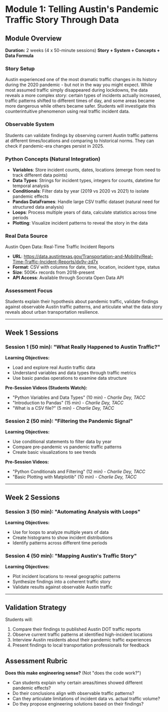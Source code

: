 # Module 1: Telling Austin's Pandemic Traffic Story Through Data

## Module Overview
**Duration:** 2 weeks (4 x 50-minute sessions)
**Story + System + Concepts + Data Formula**

### Story Setup
Austin experienced one of the most dramatic traffic changes in its history during the 2020 pandemic - but not in the way you might expect. While most assumed traffic simply disappeared during lockdowns, the data reveals a more complex story: certain types of incidents actually increased, traffic patterns shifted to different times of day, and some areas became more dangerous while others became safer. Students will investigate this counterintuitive phenomenon using real traffic incident data.

### Observable System  
Students can validate findings by observing current Austin traffic patterns at different times/locations and comparing to historical norms. They can check if pandemic-era changes persist in 2025.

### Python Concepts (Natural Integration)
- **Variables**: Store incident counts, dates, locations (emerge from need to track different data points)
- **Data Types**: Strings for incident types, integers for counts, datetime for temporal analysis
- **Conditionals**: Filter data by year (2019 vs 2020 vs 2021) to isolate pandemic effects
- **Pandas DataFrames**: Handle large CSV traffic dataset (natural need for structured data analysis)
- **Loops**: Process multiple years of data, calculate statistics across time periods
- **Plotting**: Visualize incident patterns to reveal the story in the data

### Real Data Source
Austin Open Data: Real-Time Traffic Incident Reports
- **URL**: https://data.austintexas.gov/Transportation-and-Mobility/Real-Time-Traffic-Incident-Reports/dx9v-zd7x
- **Format**: CSV with columns for date, time, location, incident type, status
- **Size**: 500K+ records from 2018-present
- **API Access**: Available through Socrata Open Data API

### Assessment Focus
Students explain their hypothesis about pandemic traffic, validate findings against observable Austin traffic patterns, and articulate what the data story reveals about urban transportation resilience.

---

## Week 1 Sessions

### Session 1 (50 min): "What Really Happened to Austin Traffic?"
**Learning Objectives:**
- Load and explore real Austin traffic data
- Understand variables and data types through traffic metrics
- Use basic pandas operations to examine data structure

**Pre-Session Videos (Students Watch):**
- "Python Variables and Data Types" (10 min) - *Charlie Dey, TACC*
- "Introduction to Pandas" (15 min) - *Charlie Dey, TACC*
- "What is a CSV file?" (5 min) - *Charlie Dey, TACC*

### Session 2 (50 min): "Filtering the Pandemic Signal"  
**Learning Objectives:**
- Use conditional statements to filter data by year
- Compare pre-pandemic vs pandemic traffic patterns
- Create basic visualizations to see trends

**Pre-Session Videos:**
- "Python Conditionals and Filtering" (12 min) - *Charlie Dey, TACC*
- "Basic Plotting with Matplotlib" (10 min) - *Charlie Dey, TACC*

---

## Week 2 Sessions

### Session 3 (50 min): "Automating Analysis with Loops"
**Learning Objectives:**
- Use for loops to analyze multiple years of data
- Create histograms to show incident distributions
- Identify patterns across different time periods

### Session 4 (50 min): "Mapping Austin's Traffic Story"
**Learning Objectives:**
- Plot incident locations to reveal geographic patterns
- Synthesize findings into a coherent traffic story
- Validate results against observable Austin traffic

---

## Validation Strategy
Students will:
1. Compare their findings to published Austin DOT traffic reports
2. Observe current traffic patterns at identified high-incident locations
3. Interview Austin residents about their pandemic traffic experiences
4. Present findings to local transportation professionals for feedback

## Assessment Rubric
**Does this make engineering sense?** (Not "does the code work?")
- Can students explain why certain areas/times showed different pandemic effects?
- Do their conclusions align with observable traffic patterns?
- Can they articulate limitations of incident data vs. actual traffic volume?
- Do they propose engineering solutions based on their findings?
